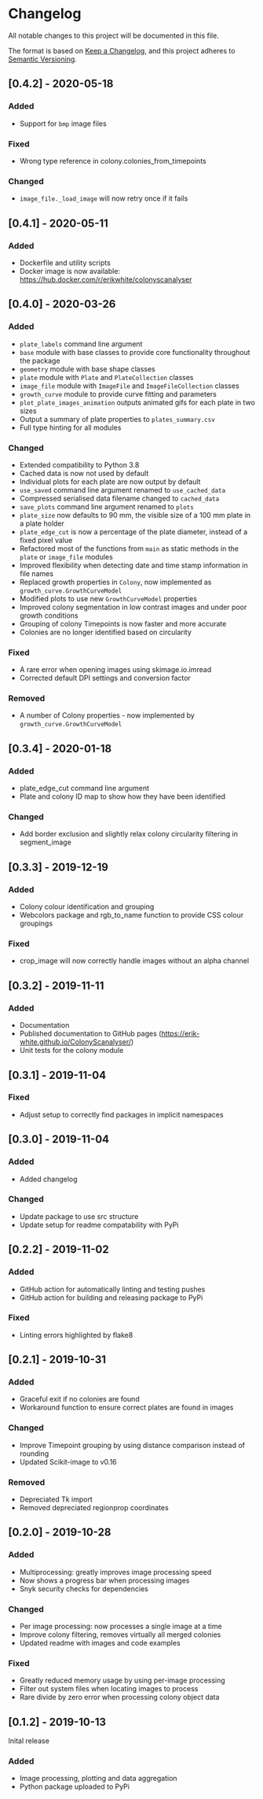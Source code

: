 # Changelog
All notable changes to this project will be documented in this file.

The format is based on [Keep a Changelog](https://keepachangelog.com/en/1.0.0/),
and this project adheres to [Semantic Versioning](https://semver.org/spec/v2.0.0.html).

## [0.4.2] - 2020-05-18
### Added
- Support for `bmp` image files
### Fixed
- Wrong type reference in colony.colonies_from_timepoints
### Changed
- `image_file._load_image` will now retry once if it fails
## [0.4.1] - 2020-05-11
### Added
- Dockerfile and utility scripts
- Docker image is now available: https://hub.docker.com/r/erikwhite/colonyscanalyser
## [0.4.0] - 2020-03-26
### Added
- `plate_labels` command line argument
- `base` module with base classes to provide core functionality throughout the package
- `geometry` module with base shape classes
- `plate` module with `Plate` and `PlateCollection` classes
- `image_file` module with `ImageFile` and `ImageFileCollection` classes
- `growth_curve` module to provide curve fitting and parameters
- `plot_plate_images_animation` outputs animated gifs for each plate in two sizes
- Output a summary of plate properties to `plates_summary.csv`
- Full type hinting for all modules
### Changed
- Extended compatibility to Python 3.8
- Cached data is now not used by default
- Individual plots for each plate are now output by default
- `use_saved` command line argument renamed to `use_cached_data`
- Compressed serialised data filename changed to `cached_data`
- `save_plots` command line argument renamed to `plots`
- `plate_size` now defaults to 90 mm, the visible size of a 100 mm plate in a plate holder
- `plate_edge_cut` is now a percentage of the plate diameter, instead of a fixed pixel value
- Refactored most of the functions from `main` as static methods in the `plate` or `image_file` modules
- Improved flexibility when detecting date and time stamp information in file names
- Replaced growth properties in `Colony`, now implemented as `growth_curve.GrowthCurveModel`
- Modified plots to use new `GrowthCurveModel` properties
- Improved colony segmentation in low contrast images and under poor growth conditions
- Grouping of colony Timepoints is now faster and more accurate
- Colonies are no longer identified based on circularity
### Fixed
- A rare error when opening images using skimage.io.imread
- Corrected default DPI settings and conversion factor
### Removed
- A number of Colony properties - now implemented by `growth_curve.GrowthCurveModel`

## [0.3.4] - 2020-01-18
### Added
- plate_edge_cut command line argument
- Plate and colony ID map to show how they have been identified
### Changed
- Add border exclusion and slightly relax colony circularity filtering in segment_image

## [0.3.3] - 2019-12-19
### Added
- Colony colour identification and grouping
- Webcolors package and rgb_to_name function to provide CSS colour groupings
### Fixed
- crop_image will now correctly handle images without an alpha channel

## [0.3.2] - 2019-11-11
### Added
- Documentation
- Published documentation to GitHub pages (https://erik-white.github.io/ColonyScanalyser/)
- Unit tests for the colony module

## [0.3.1] - 2019-11-04
### Fixed
- Adjust setup to correctly find packages in implicit namespaces

## [0.3.0] - 2019-11-04
### Added
- Added changelog
### Changed
- Update package to use src structure
- Update setup for readme compatability with PyPi

## [0.2.2] - 2019-11-02
### Added
- GitHub action for automatically linting and testing pushes
- GitHub action for building and releasing package to PyPi
### Fixed
- Linting errors highlighted by flake8

## [0.2.1] - 2019-10-31
### Added
- Graceful exit if no colonies are found
- Workaround function to ensure correct plates are found in images
### Changed
- Improve Timepoint grouping by using distance comparison instead of rounding
- Updated Scikit-image to v0.16
### Removed
- Depreciated Tk import
- Removed depreciated regionprop coordinates

## [0.2.0] - 2019-10-28
### Added
- Multiprocessing: greatly improves image processing speed
- Now shows a progress bar when processing images
- Snyk security checks for dependencies
### Changed
- Per image processing: now processes a single image at a time
- Improve colony filtering, removes virtually all merged colonies
- Updated readme with images and code examples
### Fixed
- Greatly reduced memory usage by using per-image processing
- Filter out system files when locating images to process
- Rare divide by zero error when processing colony object data

## [0.1.2] - 2019-10-13
Inital release
### Added
- Image processing, plotting and data aggregation
- Python package uploaded to PyPi